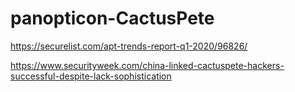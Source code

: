 # panopticon-CactusPete

https://securelist.com/apt-trends-report-q1-2020/96826/

https://www.securityweek.com/china-linked-cactuspete-hackers-successful-despite-lack-sophistication
